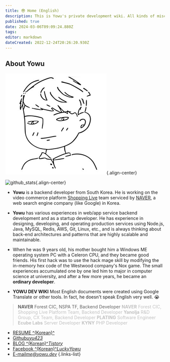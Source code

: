 ```yaml
---
title: 😎 Home (English)
description: This is Yowu's private development wiki. All kinds of miscellaneous documents are created.
published: true
date: 2024-03-06T09:09:24.880Z
tags: 
editor: markdown
dateCreated: 2022-12-24T20:26:20.930Z
---
```


## About Yowu

![yowu-white-trans.png](/yowu-white-trans.png){.align-center}

![github_stats](https://github-readme-stats.vercel.app/api?username=uyu423&show_icons=true&count_private=true){.align-center}

- **Yowu** is a backend developer from South Korea. He is working on the video commerce platform [Shopping Live](https://shoppinglive.naver.com) team serviced by [NAVER](https://navercorp.com/en), a web search engine company (like Google) in Korea.

- **Yowu** has various experiences in web/app service backend development and as a startup developer. He has experience in designing, developing, and operating production services using Node.js, Java, MySQL, Redis, AWS, Git, Linux, etc., and is always thinking about back-end architectures and patterns that are highly scalable and maintainable.

- When he was 9 years old, his mother bought him a Windows ME operating system PC with a Celeron CPU, and they became good friends. His first hack was to use the hack mage skill by modifying the in-memory hex code of the Westwood company's Nox game. The small experiences accumulated one by one led him to major in computer science at university, and after a few more years, he became an **ordinary developer**.

- **YOWU DEV WIKI** Most English documents were created using Google Translate or other tools. In fact, he doesn't speak English very well. 😭

> **NAVER** Forest CIC, NSPA TF, Backend Developer
> <span style="color:silver;">**NAVER** Forest CIC, Shopping Live Platform Team, Backend Developer</span>
> <span style="color:silver;">**Yanolja** R&D Group, CX Team, Backend Developer</span>
> <span style="color:silver;">**PLATING** Software Engineer</span>
> <span style="color:silver;">**Ecube Labs** Server Developer</span>
> <span style="color:silver;">**KYNY** PHP Developer</span>

- [RESUME ^(Korean)^](https://resume.yowu.dev)
- [Github*uyu423*](https://github.com/uyu423)
- [BLOG ^(Korean)^*Tistory*](https://luckyyowu.tistory.com)
- [Facebook ^(Korean)^*LuckyYowu*](https://facebook.com/luckyyowu)
- [E-mail*me@yowu.dev*](mailto:me@yowu.dev)
{.links-list}
